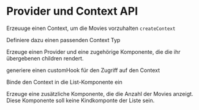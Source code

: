 # Provider und Context API

Erzeuuge einen Context, um die Movies vorzuhalten `createContext`

Definiere dazu einen passenden Context Typ

Erzeuge einen Provider und eine zugehörige Komponente, die die ihr übergebenen children rendert.

generiere einen customHook für den Zugriff auf den Context

Binde den Context in die List-Komponente ein

Erzeuge eine zusätzliche Komponente, die die Anzahl der Movies anzeigt. Diese Komponente soll keine Kindkomponte der Liste sein.
